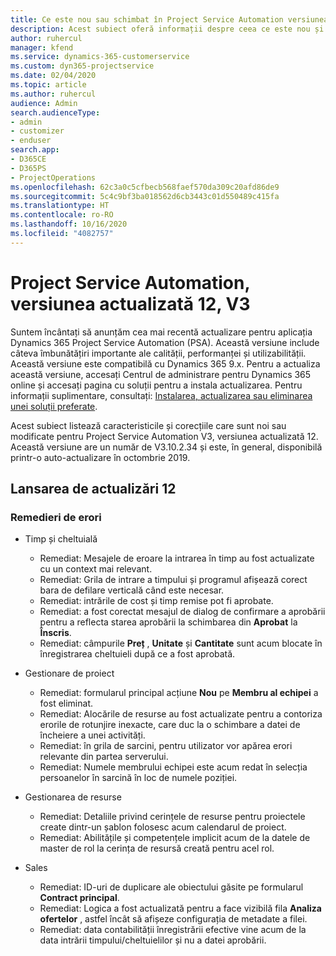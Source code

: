 ```yaml
---
title: Ce este nou sau schimbat în Project Service Automation versiunea actualizată 12, V3
description: Acest subiect oferă informații despre ceea ce este nou și schimbat în Project Service Automation versiunea 12, V3.
author: ruhercul
manager: kfend
ms.service: dynamics-365-customerservice
ms.custom: dyn365-projectservice
ms.date: 02/04/2020
ms.topic: article
ms.author: ruhercul
audience: Admin
search.audienceType:
- admin
- customizer
- enduser
search.app:
- D365CE
- D365PS
- ProjectOperations
ms.openlocfilehash: 62c3a0c5cfbecb568faef570da309c20afd86de9
ms.sourcegitcommit: 5c4c9bf3ba018562d6cb3443c01d550489c415fa
ms.translationtype: HT
ms.contentlocale: ro-RO
ms.lasthandoff: 10/16/2020
ms.locfileid: "4082757"
---
```

# <a name="project-service-automation-update-release-12-v3"></a>Project Service Automation, versiunea actualizată 12, V3
Suntem încântați să anunțăm cea mai recentă actualizare pentru aplicația Dynamics 365 Project Service Automation (PSA). Această versiune include câteva îmbunătățiri importante ale calității, performanței și utilizabilității. Această versiune este compatibilă cu Dynamics 365 9.x. Pentru a actualiza această versiune, accesați Centrul de administrare pentru Dynamics 365 online și accesați pagina cu soluții pentru a instala actualizarea. Pentru informații suplimentare, consultați: [Instalarea, actualizarea sau eliminarea unei soluții preferate](https://docs.microsoft.com/power-platform/admin/install-remove-preferred-solution).

Acest subiect listează caracteristicile și corecțiile care sunt noi sau modificate pentru Project Service Automation V3, versiunea actualizată 12. Această versiune are un număr de V3.10.2.34 și este, în general, disponibilă printr-o auto-actualizare în octombrie 2019.

## <a name="update-release-12"></a>Lansarea de actualizări 12

### <a name="bug-fixes"></a>Remedieri de erori

- Timp și cheltuială

    - Remediat: Mesajele de eroare la intrarea în timp au fost actualizate cu un context mai relevant.
    - Remediat: Grila de intrare a timpului și programul afișează corect bara de defilare verticală când este necesar.
    - Remediat: intrările de cost și timp remise pot fi aprobate.
    - Remediat: a fost corectat mesajul de dialog de confirmare a aprobării pentru a reflecta starea aprobării la schimbarea din **Aprobat** la **Înscris**.
    - Remediat: câmpurile **Preț** , **Unitate** și **Cantitate** sunt acum blocate în înregistrarea cheltuieli după ce a fost aprobată.

- Gestionare de proiect

    - Remediat: formularul principal acțiune **Nou** pe **Membru al echipei** a fost eliminat.
    - Remediat: Alocările de resurse au fost actualizate pentru a contoriza erorile de rotunjire inexacte, care duc la o schimbare a datei de încheiere a unei activități.
    - Remediat: în grila de sarcini, pentru utilizator vor apărea erori relevante din partea serverului.
    - Remediat: Numele membrului echipei este acum redat în selecția persoanelor în sarcină în loc de numele poziției.

- Gestionarea de resurse

    - Remediat: Detaliile privind cerințele de resurse pentru proiectele create dintr-un șablon folosesc acum calendarul de proiect.
    - Remediat: Abilitățile și competențele implicit acum de la datele de master de rol la cerința de resursă creată pentru acel rol.

- Sales

    - Remediat: ID-uri de duplicare ale obiectului găsite pe formularul **Contract principal**.
    - Remediat: Logica a fost actualizată pentru a face vizibilă fila **Analiza ofertelor** , astfel încât să afișeze configurația de metadate a filei.
    - Remediat: data contabilității înregistrării efective vine acum de la data intrării timpului/cheltuielilor și nu a datei aprobării.
